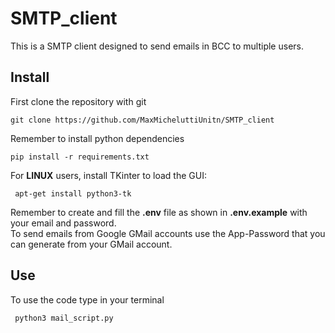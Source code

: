 # SMTP_client

This is a SMTP client designed to send emails in BCC to multiple users.  

## Install

First clone the repository with git

```
git clone https://github.com/MaxMicheluttiUnitn/SMTP_client  
```   

Remember to install python dependencies

``` 
pip install -r requirements.txt 
```

For **LINUX** users, install TKinter to load the GUI:

```
 apt-get install python3-tk  
 ```

Remember to create and fill the **.env** file as shown in **.env.example** with your email and password.  
To send emails from Google GMail accounts use the App-Password that you can generate from your GMail account.

## Use

To use the code type in your terminal

```
 python3 mail_script.py
 ```